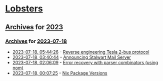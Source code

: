 # [Lobsters](../../../README.md)

## [Archives](../../index.md) for [2023](../index.md)

### [Archives](../../index.md) for [2023-07-18](index.md)

* [2023-07-18, 05:44:26](https://lobste.rs/s/r9s1gl/reverse_engineering_tesla_2_bus_protocol) - [Reverse engineering Tesla 2-bus protocol](https://blog.danman.eu/reverse-engineering-tesla-2-bus-protocol/)
* [2023-07-18, 03:40:44](https://lobste.rs/s/ltsn2o/announcing_stalwart_mail_server) - [Announcing Stalwart Mail Server](https://stalw.art/blog/announcing-mail-server/)
* [2023-07-18, 02:06:09](https://lobste.rs/s/bnrp1x/error_recovery_with_parser_combinators) - [Error recovery with parser combinators (using nom)](https://eyalkalderon.com/blog/nom-error-recovery/)
* [2023-07-18, 00:07:25](https://lobste.rs/s/jrz3ah/nix_package_versions) - [Nix Package Versions](https://lazamar.co.uk/nix-versions/)
